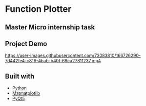 <h1>Function Plotter</h1>
<h2>Master Micro internship task</h2>
<h2>Project Demo</h2> 

https://user-images.githubusercontent.com/73083810/166726290-7d442fe4-c816-4bab-b40f-68ca27811237.mp4


<h2>Built with</h2>
<ul>
  <li><a href="https://www.python.org/">Python</a></li>
  <li><a href="url">Matmatplotlib</a></li>
  <li><a href="url">PyQt5</a></li>
</ul>
